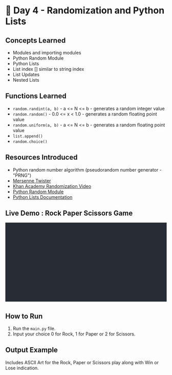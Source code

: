 # 🐍 Day 4 - Randomization and Python Lists

## Concepts Learned
- Modules and importing modules
- Python Random Module
- Python Lists
- List index [] similar to string index
- List Updates
- Nested Lists

## Functions Learned
- `random.randint(a, b)` - a <= N <= b - generates a random integer value
- `random.random()` - 0.0 <= x < 1.0 - generates a random floating point value
- `random.uniform(a, b)` - a <= N <= b - generates a random floating point value
- `list.append()`
- `random.choice()`
 

## Resources Introduced
- Python random number algorithm (pseudorandom number generator - "PRNG")
- [Mersenne Twister](https://en.wikipedia.org/wiki/Mersenne_Twister)
- [Khan Academy Randomization Video](https://www.youtube.com/watch?v=GtOt7EBNEwQ&ab_channel=KhanAcademyLabs)
- [Python Random Module](https://docs.python.org/3/library/random.html)
- [Python Lists Documentation ](https://docs.python.org/3/tutorial/datastructures.html)

## Live Demo : Rock Paper Scissors Game 
![Rock Paper Scissors Game Demo](../assets/day04-rock-paper-scissors-game.gif)

## How to Run
1.  Run the `main.py` file.
2.  Input your choice 0 for Rock, 1 for Paper or 2 for Scissors.

## Output Example
Includes ASCII Art for the Rock, Paper or Scissors play along with Win or Lose indication.